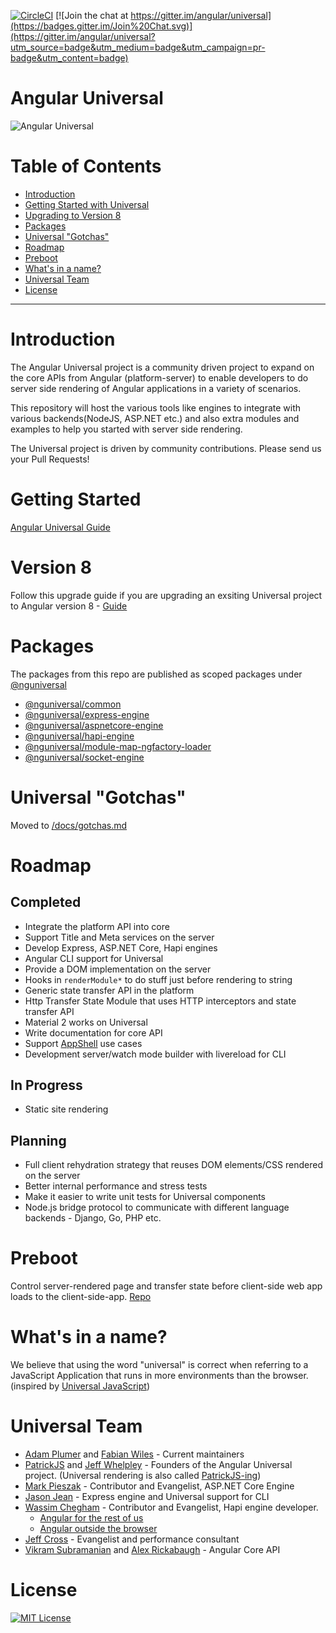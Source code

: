 [![CircleCI](https://circleci.com/gh/angular/universal/tree/master.svg?style=shield)](https://circleci.com/gh/angular/universal/tree/master)
[![Join the chat at https://gitter.im/angular/universal](https://badges.gitter.im/Join%20Chat.svg)](https://gitter.im/angular/universal?utm_source=badge&utm_medium=badge&utm_campaign=pr-badge&utm_content=badge)

# Angular Universal
![Angular Universal](https://angular.io/generated/images/marketing/concept-icons/universal.png)

# Table of Contents
* [Introduction](#introduction)
* [Getting Started with Universal](#getting-started)
* [Upgrading to Version 8](#version-8)
* [Packages](#packages)
* [Universal "Gotchas"](#universal-gotchas)
* [Roadmap](#roadmap)
* [Preboot](#preboot)
* [What's in a name?](#whats-in-a-name)
* [Universal Team](#universal-team)
* [License](#license)

---

# Introduction
The Angular Universal project is a community driven project to expand on the core APIs from Angular (platform-server) to enable developers to do server side rendering of Angular applications in a variety of scenarios.

This repository will host the various tools like engines to integrate with various backends(NodeJS, ASP.NET etc.) and also extra modules and examples to help you started with server side rendering.

The Universal project is driven by community contributions. Please send us your Pull Requests!

# Getting Started

[Angular Universal Guide](https://angular.io/guide/universal)

# Version 8
Follow this upgrade guide if you are upgrading an exsiting Universal project to Angular version 8 - [Guide](/docs/v8-upgrade-guide.md)

# Packages
The packages from this repo are published as scoped packages under [@nguniversal](https://www.npmjs.com/search?q=%40nguniversal)

- [@nguniversal/common](/modules/common/README.md)
- [@nguniversal/express-engine](/modules/express-engine/README.md)
- [@nguniversal/aspnetcore-engine](/modules/aspnetcore-engine/README.md)
- [@nguniversal/hapi-engine](/modules/hapi-engine/README.md)
- [@nguniversal/module-map-ngfactory-loader](/modules/module-map-ngfactory-loader)
- [@nguniversal/socket-engine](/modules/socket-engine)

# Universal "Gotchas"
Moved to [/docs/gotchas.md](/docs/gotchas.md)

# Roadmap

## Completed
- Integrate the platform API into core
- Support Title and Meta services on the server
- Develop Express, ASP.NET Core, Hapi engines
- Angular CLI support for Universal
- Provide a DOM implementation on the server
- Hooks in `renderModule*` to do stuff just before rendering to string
- Generic state transfer API in the platform
- Http Transfer State Module that uses HTTP interceptors and state transfer API
- Material 2 works on Universal
- Write documentation for core API
- Support [AppShell](https://developers.google.com/web/updates/2015/11/app-shell) use cases
- Development server/watch mode builder with livereload for CLI

## In Progress
- Static site rendering

## Planning
- Full client rehydration strategy that reuses DOM elements/CSS rendered on the server
- Better internal performance and stress tests
- Make it easier to write unit tests for Universal components
- Node.js bridge protocol to communicate with different language backends - Django, Go, PHP etc.

# Preboot
Control server-rendered page and transfer state before client-side web app loads to the client-side-app. [Repo](https://github.com/angular/preboot)

# What's in a name?
We believe that using the word "universal" is correct when referring to a JavaScript Application that runs in more environments than the browser. (inspired by [Universal JavaScript](https://medium.com/@mjackson/universal-javascript-4761051b7ae9))

# Universal Team
- [Adam Plumer](https://github.com/CaerusKaru) and [Fabian Wiles](https://github.com/Toxicable) - Current maintainers
- [PatrickJS](https://twitter.com/gdi2290) and [Jeff Whelpley](https://twitter.com/jeffwhelpley) - Founders of the Angular Universal project. (Universal rendering is also called [PatrickJS-ing](https://twitter.com/jeffbcross/status/846512930971516928))
- [Mark Pieszak](https://twitter.com/MarkPieszak) - Contributor and Evangelist, ASP.NET Core Engine
- [Jason Jean](https://github.com/FrozenPandaz) - Express engine and Universal support for CLI
- [Wassim Chegham](https://twitter.com/manekinekko) - Contributor and Evangelist, Hapi engine developer. 
  - [Angular for the rest of us](https://medium.com/google-developer-experts/angular-universal-for-the-rest-of-us-922ca8bac84)
  - [Angular outside the browser](http://slides.com/wassimchegham/angular2-universal#/)
- [Jeff Cross](https://twitter.com/jeffbcross) - Evangelist and performance consultant
- [Vikram Subramanian](https://twitter.com/vikerman) and [Alex Rickabaugh](https://github.com/alxhub) - Angular Core API

# License
[![MIT License](https://img.shields.io/badge/license-MIT-blue.svg?style=flat)](/LICENSE)
